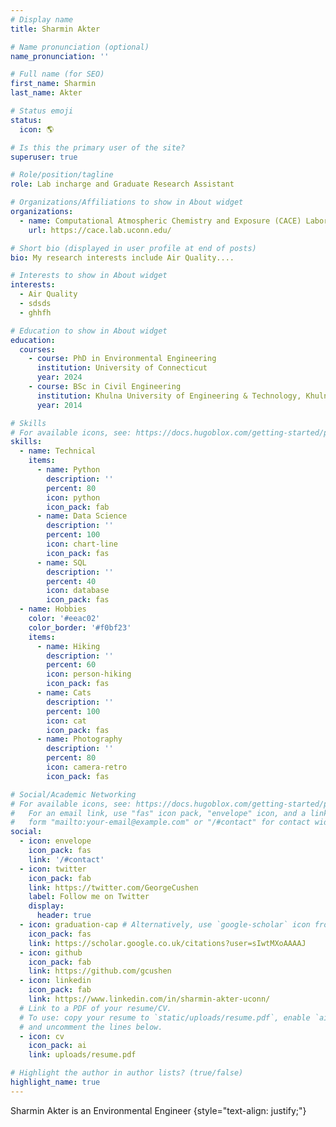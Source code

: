 ```yaml
---
# Display name
title: Sharmin Akter

# Name pronunciation (optional)
name_pronunciation: ''

# Full name (for SEO)
first_name: Sharmin
last_name: Akter

# Status emoji
status:
  icon: 🌎

# Is this the primary user of the site?
superuser: true

# Role/position/tagline
role: Lab incharge and Graduate Research Assistant

# Organizations/Affiliations to show in About widget
organizations:
  - name: Computational Atmospheric Chemistry and Exposure (CACE) Laboratory
    url: https://cace.lab.uconn.edu/

# Short bio (displayed in user profile at end of posts)
bio: My research interests include Air Quality....

# Interests to show in About widget
interests:
  - Air Quality
  - sdsds
  - ghhfh

# Education to show in About widget
education:
  courses:
    - course: PhD in Environmental Engineering
      institution: University of Connecticut
      year: 2024
    - course: BSc in Civil Engineering
      institution: Khulna University of Engineering & Technology, Khulna, Bangladesh
      year: 2014

# Skills
# For available icons, see: https://docs.hugoblox.com/getting-started/page-builder/#icons
skills:
  - name: Technical
    items:
      - name: Python
        description: ''
        percent: 80
        icon: python
        icon_pack: fab
      - name: Data Science
        description: ''
        percent: 100
        icon: chart-line
        icon_pack: fas
      - name: SQL
        description: ''
        percent: 40
        icon: database
        icon_pack: fas
  - name: Hobbies
    color: '#eeac02'
    color_border: '#f0bf23'
    items:
      - name: Hiking
        description: ''
        percent: 60
        icon: person-hiking
        icon_pack: fas
      - name: Cats
        description: ''
        percent: 100
        icon: cat
        icon_pack: fas
      - name: Photography
        description: ''
        percent: 80
        icon: camera-retro
        icon_pack: fas

# Social/Academic Networking
# For available icons, see: https://docs.hugoblox.com/getting-started/page-builder/#icons
#   For an email link, use "fas" icon pack, "envelope" icon, and a link in the
#   form "mailto:your-email@example.com" or "/#contact" for contact widget.
social:
  - icon: envelope
    icon_pack: fas
    link: '/#contact'
  - icon: twitter
    icon_pack: fab
    link: https://twitter.com/GeorgeCushen
    label: Follow me on Twitter
    display:
      header: true
  - icon: graduation-cap # Alternatively, use `google-scholar` icon from `ai` icon pack
    icon_pack: fas
    link: https://scholar.google.co.uk/citations?user=sIwtMXoAAAAJ
  - icon: github
    icon_pack: fab
    link: https://github.com/gcushen
  - icon: linkedin
    icon_pack: fab
    link: https://www.linkedin.com/in/sharmin-akter-uconn/
  # Link to a PDF of your resume/CV.
  # To use: copy your resume to `static/uploads/resume.pdf`, enable `ai` icons in `params.yaml`,
  # and uncomment the lines below.
  - icon: cv
    icon_pack: ai
    link: uploads/resume.pdf

# Highlight the author in author lists? (true/false)
highlight_name: true
---
```


Sharmin Akter is an Environmental Engineer
{style="text-align: justify;"}
